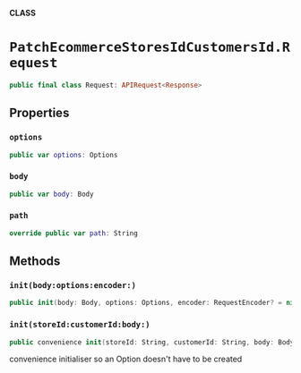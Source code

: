 **CLASS**

# `PatchEcommerceStoresIdCustomersId.Request`

```swift
public final class Request: APIRequest<Response>
```

## Properties
### `options`

```swift
public var options: Options
```

### `body`

```swift
public var body: Body
```

### `path`

```swift
override public var path: String
```

## Methods
### `init(body:options:encoder:)`

```swift
public init(body: Body, options: Options, encoder: RequestEncoder? = nil)
```

### `init(storeId:customerId:body:)`

```swift
public convenience init(storeId: String, customerId: String, body: Body)
```

convenience initialiser so an Option doesn't have to be created
